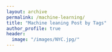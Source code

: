 ```yaml
---
layout: archive
permalink: /machine-learning/
title: "Machine leaning Post by Tags"
author_profile: true
header: 
  image: "/images/NYC.jpg/"
---
```

